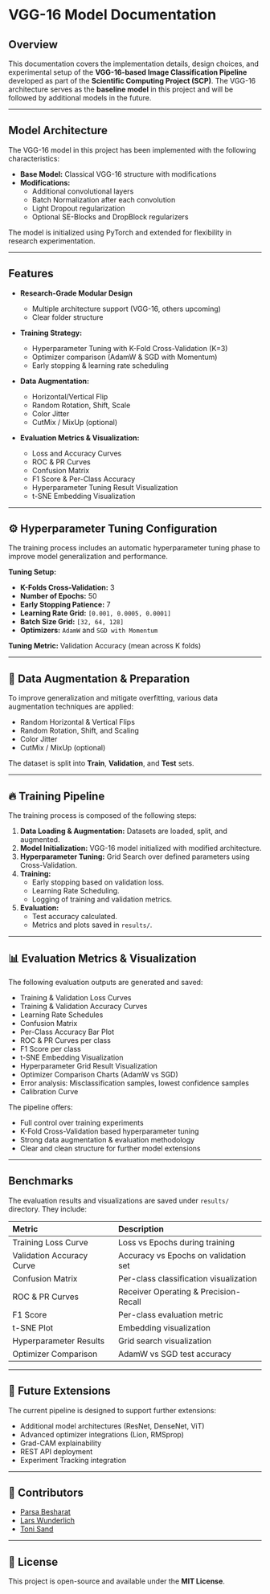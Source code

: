 # VGG-16 Model Documentation

## Overview

This documentation covers the implementation details, design choices, and experimental setup of the **VGG-16-based Image Classification Pipeline** developed as part of the **Scientific Computing Project (SCP)**. The VGG-16 architecture serves as the **baseline model** in this project and will be followed by additional models in the future.

---

## Model Architecture

The VGG-16 model in this project has been implemented with the following characteristics:

- **Base Model:** Classical VGG-16 structure with modifications
- **Modifications:**
  - Additional convolutional layers
  - Batch Normalization after each convolution
  - Light Dropout regularization
  - Optional SE-Blocks and DropBlock regularizers

The model is initialized using PyTorch and extended for flexibility in research experimentation.

---

Features
--------

- **Research-Grade Modular Design**
  - Multiple architecture support (VGG-16, others upcoming)
  - Clear folder structure

- **Training Strategy:**
  - Hyperparameter Tuning with K-Fold Cross-Validation (K=3)
  - Optimizer comparison (AdamW & SGD with Momentum)
  - Early stopping & learning rate scheduling

- **Data Augmentation:**
  - Horizontal/Vertical Flip
  - Random Rotation, Shift, Scale
  - Color Jitter
  - CutMix / MixUp (optional)

- **Evaluation Metrics & Visualization:**
  - Loss and Accuracy Curves
  - ROC & PR Curves
  - Confusion Matrix
  - F1 Score & Per-Class Accuracy
  - Hyperparameter Tuning Result Visualization
  - t-SNE Embedding Visualization
---

## ⚙️ Hyperparameter Tuning Configuration

The training process includes an automatic hyperparameter tuning phase to improve model generalization and performance.

**Tuning Setup:**

- **K-Folds Cross-Validation:** 3
- **Number of Epochs:** 50
- **Early Stopping Patience:** 7
- **Learning Rate Grid:** `[0.001, 0.0005, 0.0001]`
- **Batch Size Grid:** `[32, 64, 128]`
- **Optimizers:** `AdamW` and `SGD with Momentum`

**Tuning Metric:** Validation Accuracy (mean across K folds)

---

## 🧩 Data Augmentation & Preparation

To improve generalization and mitigate overfitting, various data augmentation techniques are applied:

- Random Horizontal & Vertical Flips
- Random Rotation, Shift, and Scaling
- Color Jitter
- CutMix / MixUp (optional)

The dataset is split into **Train**, **Validation**, and **Test** sets.

---

## 🔥 Training Pipeline

The training process is composed of the following steps:

1. **Data Loading & Augmentation:** Datasets are loaded, split, and augmented.
2. **Model Initialization:** VGG-16 model initialized with modified architecture.
3. **Hyperparameter Tuning:** Grid Search over defined parameters using Cross-Validation.
4. **Training:**
   - Early stopping based on validation loss.
   - Learning Rate Scheduling.
   - Logging of training and validation metrics.
5. **Evaluation:**
   - Test accuracy calculated.
   - Metrics and plots saved in `results/`.

---

## 📊 Evaluation Metrics & Visualization

The following evaluation outputs are generated and saved:

- Training & Validation Loss Curves
- Training & Validation Accuracy Curves
- Learning Rate Schedules
- Confusion Matrix
- Per-Class Accuracy Bar Plot
- ROC & PR Curves per class
- F1 Score per class
- t-SNE Embedding Visualization
- Hyperparameter Grid Result Visualization
- Optimizer Comparison Charts (AdamW vs SGD)
- Error analysis: Misclassification samples, lowest confidence samples
- Calibration Curve

The pipeline offers:

- Full control over training experiments
- K-Fold Cross-Validation based hyperparameter tuning
- Strong data augmentation & evaluation methodology
- Clear and clean structure for further model extensions

---

Benchmarks
----------

The evaluation results and visualizations are saved under `results/` directory. They include:

| Metric                      | Description                           |
|:----------------------------|:--------------------------------------|
| Training Loss Curve        | Loss vs Epochs during training        |
| Validation Accuracy Curve  | Accuracy vs Epochs on validation set  |
| Confusion Matrix           | Per-class classification visualization|
| ROC & PR Curves            | Receiver Operating & Precision-Recall |
| F1 Score                   | Per-class evaluation metric           |
| t-SNE Plot                 | Embedding visualization               |
| Hyperparameter Results     | Grid search visualization             |
| Optimizer Comparison       | AdamW vs SGD test accuracy            |
---

## 🔮 Future Extensions

The current pipeline is designed to support further extensions:

- Additional model architectures (ResNet, DenseNet, ViT)
- Advanced optimizer integrations (Lion, RMSprop)
- Grad-CAM explainability
- REST API deployment
- Experiment Tracking integration

---

## 👥 Contributors

- <a href="https://github.com/hounaar">Parsa Besharat</a>
- <a href="https://github.com/Lars314159">Lars Wunderlich</a>
- <a href="https://github.com/ToniMahojoni">Toni Sand</a>

---

## 📄 License

This project is open-source and available under the **MIT License**.

